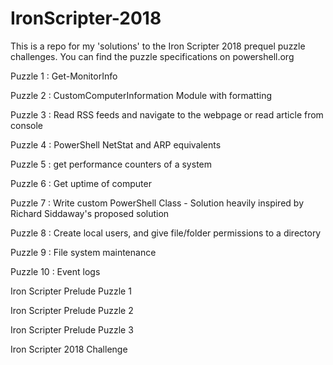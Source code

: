 # IronScripter-2018
This is a repo for my 'solutions' to the Iron Scripter 2018 prequel puzzle challenges. You can find the puzzle specifications on powershell.org

Puzzle 1 : Get-MonitorInfo

Puzzle 2 : CustomComputerInformation Module with formatting

Puzzle 3 : Read RSS feeds and navigate to the webpage or read article from console

Puzzle 4 : PowerShell NetStat and ARP equivalents

Puzzle 5 : get performance counters of a system

Puzzle 6 : Get uptime of computer

Puzzle 7 : Write custom PowerShell Class - Solution heavily inspired by Richard Siddaway's proposed solution

Puzzle 8 : Create local users, and give file/folder permissions to a directory

Puzzle 9 : File system maintenance

Puzzle 10 : Event logs

Iron Scripter Prelude Puzzle 1

Iron Scripter Prelude Puzzle 2

Iron Scripter Prelude Puzzle 3

Iron Scripter 2018 Challenge
